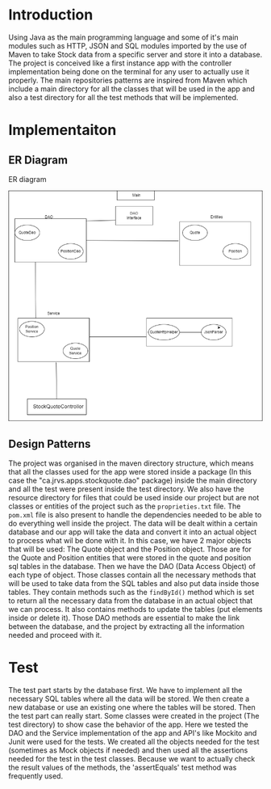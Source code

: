 # Introduction
Using Java as the main programming language and some of it's main modules such as HTTP, JSON and SQL modules imported by the use of Maven to take Stock data from a specific server and store it into a database. 
The project is conceived like a first instance app with the controller implementation being done on the terminal for any user to actually use it properly.
The main repositories patterns are inspired from Maven which include a main directory for all the classes that will be used in the app and also a test directory for all the test methods that will be implemented.

# Implementaiton
## ER Diagram
ER diagram

![Digram](https://github.com/jarviscanada/jarvis_data_eng_ManuelDjeumen/blob/develop/core_java/jdbc/src/main/resources/diagramme.png)

## Design Patterns

The project was organised in the maven directory structure, which means that all the classes used for the app were stored inside a package (In this case the "ca.jrvs.apps.stockquote.dao" package) inside the main directory and all the test were present inside the test directory.
We also have the resource directory for files that could be used inside our project but are not classes or entities of the project such as the ```proprieties.txt``` file. The ```pom.xml``` file is also present to handle the dependencies needed to be able to do everything well inside the project. The data will be dealt within a certain database and our app will take the data and convert it into an actual object to process what wil be done with it. In this case, we have 2 major objects that will be used: The Quote object and the Position object. Those are for the Quote and Position entities that were stored in the quote and position sql tables in the database.
Then we have the DAO (Data Access Object) of each type of object. Those classes contain all the necessary methods that will be used to take data from the SQL tables and also put data inside those tables. They contain methods such as the ```findById()``` method which is set to return all the necessary data from the database in an actual object that we can process. It also contains methods to update the tables (put elements inside or delete it).
Those DAO methods are essential to make the link between the database, and the project by extracting all the information needed and proceed with it.


# Test

The test part starts by the database first. We have to implement all the necessary SQL tables where all the data will be stored. We then create a new database or use an existing one where the tables will be stored. Then the test part can really start.
Some classes were created in the project (The test directory) to show case the behavior of the app. Here we tested the DAO and the Service implementation of the app and
API's like Mockito and Junit were used for the tests. We created all the objects needed for the test (sometimes as Mock objects if needed) and then used all the assertions needed for the test in the test classes. Because we want to actually check the result values of the methods, the 'assertEquals' test method was frequently used.

